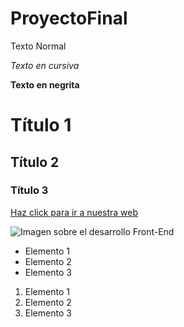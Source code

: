 # ProyectoFinal
Texto Normal

*Texto en cursiva*

**Texto en negrita**

# Título 1
## Título 2
### Título 3

[Haz click para ir a nuestra web](https://es.alg.academy/) 

![Imagen sobre el desarrollo Front-End](https://media.licdn.com/dms/image/D4D12AQE9KDPe-KE_cQ/article-cover_image-shrink_600_2000/0/1695744816253?e=2147483647&v=beta&t=l_E8OFNB-MVXPvGVRxnlW5IR1KATQNMgRJp_cP4uSGE)

* Elemento 1
* Elemento 2
* Elemento 3

1. Elemento 1
2. Elemento 2
3. Elemento 3
